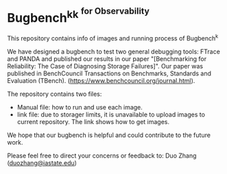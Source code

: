 # Bugbench<sup>k</sub>k <sup>for Observability<sup>

This repository contains info of images and running process of Bugbench<sup>k</sub>

We have designed a bugbench to test two general debugging tools: FTrace and PANDA and published our results in our paper "[Benchmarking for Reliability: The Case of Diagnosing Storage Failures]". Our paper was published in BenchCouncil Transactions on Benchmarks, Standards and Evaluation (TBench). (https://www.benchcouncil.org/journal.html).

The repository contains two files:
- Manual file: how to run and use each image.
- link file: due to storager limits, it is unavailable to upload images to current repository. The link shows how to get images.

We hope that our bugbench is helpful and could contribute to the future work.

Please feel free to direct your concerns or feedback to: Duo Zhang (duozhang@iastate.edu)


